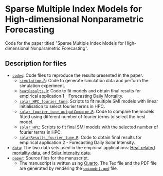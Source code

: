 # Sparse Multiple Index Models for High-dimensional Nonparametric Forecasting

Code for the paper titled "Sparse Multiple Index Models for High-dimensional Nonparametric Forecasting".

## Description for files

- [`codes`](codes): Code files to reproduce the results presented in the paper.
  - [`simulation.R`](codes/simulation.R): Code to generate simulation data and perform the simulation experiment.
  - [`heatResults.R`](codes/heatResults.R): Code to fit models and obtain final results for empirical application 1 - Forecasting Daily Mortality.
  - [`solar_HPC_fourier_tune`](codes/solar_HPC_fourier_tune): Scripts to fit multiple SMI models with linear initialisation to select fourier terms in HPC.
  - [`solar_fourier_tune_outputCombine.R`](codes/solar_fourier_tune_outputCombine.R): Code to compare the models fitted using different number of fourier terms to select the best model.
  - [`solar_HPC`](codes/solar_HPC): Scripts to fit final SMI models with the selected number of fourier terms in HPC.
  - [`solarResults_fourier_tune.R`](codes/solarResults_fourier_tune.R): Code to obtain final results for empirical application 2 - Forecasting Daily Solar Intensity.
- [`data`](data): The two data sets used in the empirical applications: [Heat related mortality data](data/Heat_Corrected.rds), and [Solar intensity data](data/solar_data_withFourier.rds).
- [`paper`](paper): Source files for the manuscript.
  - The manuscript is written using [Quarto](https://quarto.org/). The Tex file and the PDF file are generated by rendering the [`smimodel.qmd`](paper/smimodel.qmd) file.
